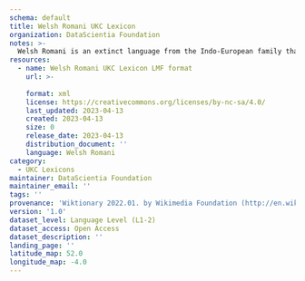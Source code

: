 ```yaml
---
schema: default
title: Welsh Romani UKC Lexicon
organization: DataScientia Foundation
notes: >-
  Welsh Romani is an extinct language from the Indo-European family that used to be spoken in Eurasia. The UKC Lexicon of Welsh Romani is represented as a lexico-semantic network. It consists of words, word senses, synsets, as well as sense-level and synset-level relationships
resources:
  - name: Welsh Romani UKC Lexicon LMF format
    url: >-
      
    format: xml
    license: https://creativecommons.org/licenses/by-nc-sa/4.0/
    last_updated: 2023-04-13
    created: 2023-04-13
    size: 0
    release_date: 2023-04-13
    distribution_document: ''
    language: Welsh Romani
category:
  - UKC Lexicons
maintainer: DataScientia Foundation
maintainer_email: ''
tags: ''
provenance: 'Wiktionary 2022.01. by Wikimedia Foundation (http://en.wiktionary.org); Princeton WordNet 2.1 by Princeton University (https://wordnet.princeton.edu)'
version: '1.0'
dataset_level: Language Level (L1-2)
dataset_access: Open Access
dataset_description: ''
landing_page: ''
latitude_map: 52.0
longitude_map: -4.0
---
```

